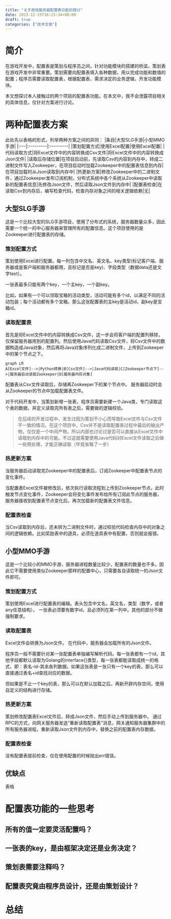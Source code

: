 ```yaml
---
title: "关于游戏服务器配置表功能的探讨"
date: 2023-12-15T16:23:34+08:00
draft: true
categories: ["技术文章"]
---
```

# 简介
在游戏开发中，配置表是策划与程序员之间，针对功能模块的搭建的桥梁。策划表在游戏开发中非常重要。策划需要向配置表填入各种数据，用以完成功能和数值的配置；程序员需要读取配置表，根据配置表、需求决定的业务逻辑，开发功能模块。

本文想探讨本人接触过的两个项目的配置表功能。在本文中，我不会泄露项目相关的具体信息，仅针对方案进行讨论。
# 两种配置表方案
此处先以表格的形式，列举两种方案之间的异同：
|条目|大型SLG手游|小型MMO手游|
|:---|:---------|:---------|
|策划配置方式|使用Excel配置|使用Excel配置|
|代码读取方式|将Excel文件中的内容转换成Csv文件|将Excel文件中的内容转换成Json文件|
|读取后存储位置|在项目启动前，先读取Csv的内容到内存中，转成二进制文件写入Zookeeper，在项目启动时加载Zookeeper中的配置表信息到内存|在项目加载时从Json读取到内存中|
|热更新方案|修改Zookeeper中的二进制文件，通过Zookeeper发布订阅机制，分布式系统中各个系统从Zookeeper中读取新的配置表信息|先修改Json文件，然后读取Json文件到内存中|
|配置表检查|在读取Csv到内存后，编写检查代码，检查内存对象之间的相关逻辑依赖|无|
## 大型SLG手游
这是一个比较大型的SLG手游项目，使用了分布式的系统，服务器数量众多，因此需要一个统一的中心服务器来管理所有的配置信息。这个项目使用的是Zookeeper进行配置表的存储。
### 策划配置方式
策划使用Excel进行配置。每一列包含中文名、英文名、key类型(标记客户端、服务器或是客户端和服务器都用，且标记是否是key)、字段类型（数据data还是文字text）。

一张表最多只能有两个key，一个主key，一个副key。

比如，如果有一个可以领取宝箱的活动类型，活动可能有多个id，以满足不同的活动包装；每个活动都有多个宝箱。那么这张配置表的主key是活动id，副key是宝箱id。
### 读取配置表
首先是将Excel文件中的内容转换成Csv文件，这一步会将客户端的配置列移除，仅保留服务器用到的配置列。然后使用Java代码读取Csv文件，将Csv文件中的数据构造成Java对象，然后再将Java对象序列化成二进制文件，上传到Zookeeper中的某个节点之下。
```mermaid
graph LR
A[Excel文件]-->|Python转换|B[Csv文件]-->|Java代码读取|C[Zookeeper节点下]-->|服务器启动读取Zookeeper|D[服务器内存对象]
```

配置表从Csv文件读取后，存储再Zookeeper下的某个节点中。
服务器启动时会从Zookeeper的节点中加载配置表文件。

对于代码开发中，当策划新增一张表，程序员需要新建一个Java类，专门读取这个表的数据，并定义读取完所有表之后，需要做的逻辑校验。

> 在后续的开发过程中，发生过因为策划不小心而导致Excel文件与Csv文件不一致的情况。在这个项目中，Csv并不是读取配置表过程中最后的输出产物，仅仅是一个中间产物，所以内部也讨论过是否可以直接从Excel文件中读取到内存中的可能。不过这就需要使用Java代码对Excel文件读取之后做一些预处理，才能正确读取（毕竟省略了一步）
### 热更新方案
当服务器启动读取完Zookeeper中的配置表后，订阅Zookeeper中配置表节点的变化事件。

当配置表Excel文件被修改后，依次执行读取流程到上传到Zookeeper节点，此时触发节点变化事件，Zookeeper会将变化事件发布给所有订阅此节点的服务器，服务器接收到配置表节点变化后，再次加载新的配置表文件信息。

### 配置表检查
当Csv读取到内存后，还未转为二进制文件时，通过校验代码检查内存中的对象之间的逻辑依赖。比如奖励表中的道具，必须在道具表中有配置，否则就会报错。

## 小型MMO手游
这是一个比较小的MMO手游，服务器进程数量比较少，配置表的数量也不多。因此它不需要使用类似Zookeeper那样的配置中心，只需要各自读取统一的Json文件即可。
### 策划配置方式
策划使用Excel进行配置表的编辑。表头包含中文名，英文名，类型（数字，或者any任意结构）。
一张表必须要有数字id，且必须列在第一列中。其他的部分不做强制要求。
### 读取配置表
Excel文件会转换为Json文件。
在代码中，服务器会加载所有的Json文件。

程序员一般不需要针对某一张配置表单独编写解析代码。每一张表都有一个id，其他字段都默认读取为Golang的interface{}类型，每一张表都能读取成统一的格式，即：表名-id-其余各列数据。如果这张表是一张只有一个key的表，那么可以直接通过表名+id查找对应的数据。

但如果是不止一个key的表，那么可以在默认加载之后，再新开辟内存空间，使用自定义的结构进行存储。
### 热更新方案
策划修改配置表Excel文件后，转成Json文件，然后手动上传到服务器中。
通过RPC的方式，向网关服务器发送“重新读取配置表”消息，网关通知服务器集群中的所有服务器进程，重新读取Json文件到内存中，替换之前的配置表内存数据。
### 配置表检查
没有配置表提前检查，仅在使用配置的时候抛出err错误。
## 优缺点
表格
# 配置表功能的一些思考
## 所有的值一定要灵活配置吗？
## 一张表的key，是由框架决定还是业务决定？
## 策划表需要注释吗？
## 配置表究竟由程序员设计，还是由策划设计？

# 总结

